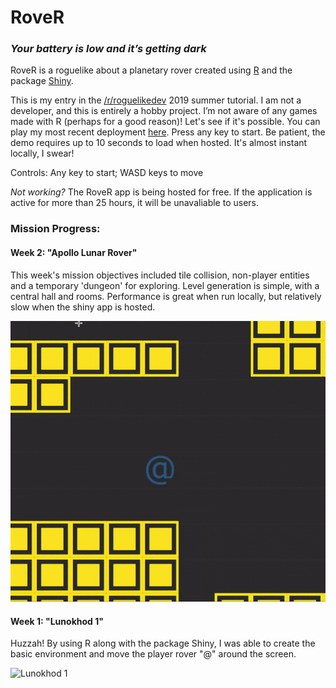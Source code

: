 # RoveR

### <i> Your battery is low and it’s getting dark </i>

RoveR is a roguelike about a planetary rover created using [R](https://en.wikipedia.org/wiki/R_(programming_language)) and the package [Shiny](https://shiny.rstudio.com/). 

This is my entry in the [/r/roguelikedev](https://www.reddit.com/r/roguelikedev/) 2019 summer tutorial. I am not a developer, and this is entirely a hobby project. I’m not aware of any games made with R (perhaps for a good reason)! Let's see if it's possible. You can play my most recent deployment [here](https://foxfields.shinyapps.io/rover/). Press any key to start. Be patient, the demo requires up to 10 seconds to load when hosted. It's almost instant locally, I swear!

Controls: Any key to start; WASD keys to move

<i> Not working?</i> The RoveR app is being hosted for free. If the application is active for more than 25 hours, it will be unavaliable to users. 

### Mission Progress: 

#### Week 2: "Apollo Lunar Rover"

This week's mission objectives included tile collision, non-player entities and a temporary 'dungeon' for exploring. Level generation is simple, with a central hall and rooms. Performance is great when run locally, but relatively slow when the shiny app is hosted.

![Apollo Lunear Rover](/preview/apollo_lunar_rover.gif)

#### Week 1: "Lunokhod 1"

Huzzah! By using R along with the package Shiny, I was able to create the basic environment and move the player rover "@" around the screen. 

![Lunokhod 1](/preview/lunokhod_1.gif)

